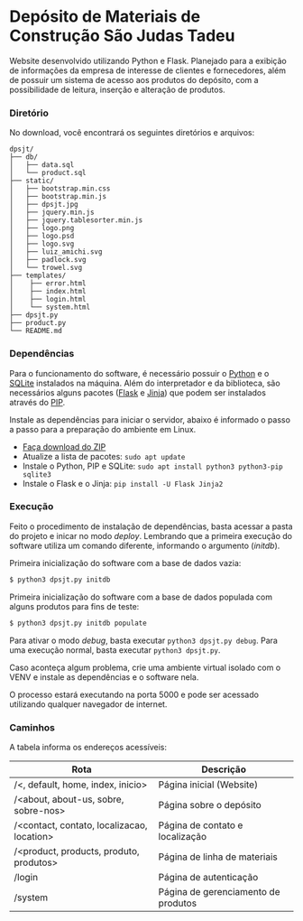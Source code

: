 # Depósito de Materiais de Construção São Judas Tadeu
Website desenvolvido utilizando Python e Flask. Planejado para a exibição de informações da empresa de interesse de clientes e fornecedores, além de possuir um sistema de acesso aos produtos do depósito, com a possibilidade de leitura, inserção e alteração de produtos.

### Diretório
No download, você encontrará os seguintes diretórios e arquivos:
```
dpsjt/
├── db/
│   ├── data.sql
│   └── product.sql
├── static/
│   ├── bootstrap.min.css
│   ├── bootstrap.min.js
│   ├── dpsjt.jpg
│   ├── jquery.min.js
│   ├── jquery.tablesorter.min.js
│   ├── logo.png
│   ├── logo.psd
│   ├── logo.svg
│   ├── luiz_amichi.svg
│   ├── padlock.svg
│   └── trowel.svg
├── templates/
│    ├── error.html
│    ├── index.html
│    ├── login.html
│    └── system.html
├── dpsjt.py
├── product.py
└── README.md
```

### Dependências
Para o funcionamento do software, é necessário possuir o [Python](https://www.python.org/) e o [SQLite](https://www.sqlite.org/) instalados na máquina. Além do interpretador e da biblioteca, são necessários alguns pacotes ([Flask](https://flask.palletsprojects.com/en/1.1.x/) e [Jinja](https://jinja.palletsprojects.com/en/2.11.x/)) que podem ser instalados através do [PIP](https://pypi.org/project/pip/).

Instale as dependências para iniciar o servidor, abaixo é informado o passo a passo para a preparação do ambiente em Linux.
- [Faça download do ZIP](https://github.com/luizamichi/dpsjt/releases/download/v1.1/dpsjt1.1.zip)
- Atualize a lista de pacotes: `sudo apt update`
- Instale o Python, PIP e SQLite: `sudo apt install python3 python3-pip sqlite3`
- Instale o Flask e o Jinja: `pip install -U Flask Jinja2`

### Execução
Feito o procedimento de instalação de dependências, basta acessar a pasta do projeto e inicar no modo *deploy*. Lembrando que a primeira execução do software utiliza um comando diferente, informando o argumento (*initdb*).

Primeira inicialização do software com a base de dados vazia:
```sh
$ python3 dpsjt.py initdb
```

Primeira inicialização do software com a base de dados populada com alguns produtos para fins de teste:
```sh
$ python3 dpsjt.py initdb populate
```

Para ativar o modo *debug*, basta executar `python3 dpsjt.py debug`. Para uma execução normal, basta executar `python3 dpsjt.py`.

Caso aconteça algum problema, crie uma ambiente virtual isolado com o VENV e instale as dependências e o software nela.

O processo estará executando na porta 5000 e pode ser acessado utilizando qualquer navegador de internet.

### Caminhos
A tabela informa os endereços acessíveis:

| Rota | Descrição |
| ---- | --------- |
| /<, default, home, index, inicio> | Página inicial (Website) |
| /<about, about-us, sobre, sobre-nos> | Página sobre o depósito |
| /<contact, contato, localizacao, location> | Página de contato e localização |
| /<product, products, produto, produtos> | Página de linha de materiais |
| /login | Página de autenticação |
| /system | Página de gerenciamento de produtos |